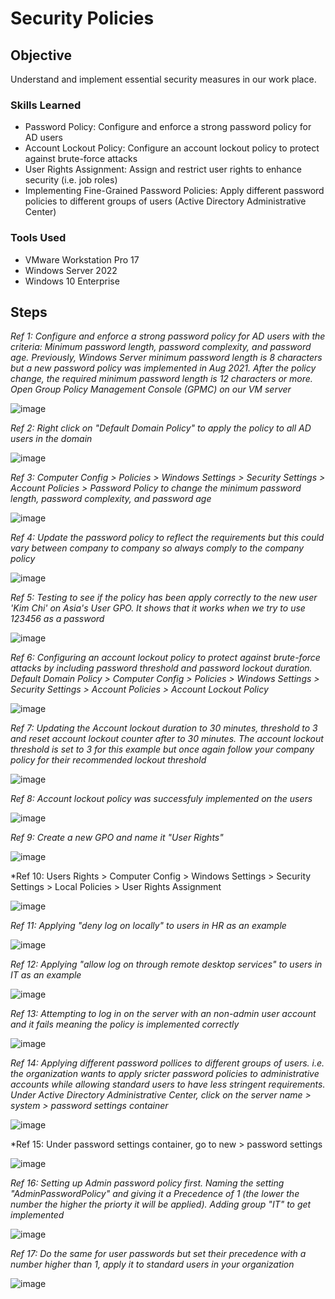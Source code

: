 # Security Policies

## Objective
  
Understand and implement essential security measures in our work place.

### Skills Learned

- Password Policy: Configure and enforce a strong password policy for AD users
- Account Lockout Policy: Configure an account lockout policy to protect against brute-force attacks
- User Rights Assignment: Assign and restrict user rights to enhance security (i.e. job roles)
- Implementing Fine-Grained Password Policies: Apply different password policies to different groups of users (Active Directory Administrative Center)

### Tools Used

- VMware Workstation Pro 17
- Windows Server 2022
- Windows 10 Enterprise

## Steps

*Ref 1: Configure and enforce a strong password policy for AD users with the criteria: Minimum password length, password complexity, and password age. Previously, Windows Server minimum password length is 8 characters but a new password policy was implemented in Aug 2021. After the policy change, the required minimum password length is 12 characters or more. Open Group Policy Management Console (GPMC) on our VM server*

![image](https://github.com/user-attachments/assets/97120575-c162-40cb-8c2b-8df144978072)

*Ref 2: Right click on "Default Domain Policy" to apply the policy to all AD users in the domain*

![image](https://github.com/user-attachments/assets/67750ccc-cdfb-4e80-8f88-5b202dbb34c1)

*Ref 3: Computer Config > Policies > Windows Settings > Security Settings > Account Policies > Password Policy to change the minimum password length, password complexity, and password age*

![image](https://github.com/user-attachments/assets/712de7f8-23ce-426b-bc64-55e9bac055af)

*Ref 4: Update the password policy to reflect the requirements but this could vary between company to company so always comply to the company policy*

![image](https://github.com/user-attachments/assets/d58be859-4866-4456-8493-6f986668c01b)

*Ref 5: Testing to see if the policy has been apply correctly to the new user 'Kim Chi' on Asia's User GPO. It shows that it works when we try to use 123456 as a password*

![image](https://github.com/user-attachments/assets/6605840b-a673-486c-b0e9-6b049ca0ab5b)

*Ref 6: Configuring an account lockout policy to protect against brute-force attacks by including password threshold and password lockout duration. Default Domain Policy > Computer Config > Policies > Windows Settings > Security Settings > Account Policies > Account Lockout Policy*

![image](https://github.com/user-attachments/assets/23db3b91-9e98-426a-9b6e-8338d31614d5)

*Ref 7: Updating the Account lockout duration to 30 minutes, threshold to 3 and reset account lockout counter after to 30 minutes. The account lockout threshold is set to 3 for this example but once again follow your company policy for their recommended lockout threshold*

![image](https://github.com/user-attachments/assets/a60d1add-3aa5-4bf2-885d-8b028feed9c8)

*Ref 8: Account lockout policy was successfuly implemented on the users*

![image](https://github.com/user-attachments/assets/67a4b92c-2e40-4130-ba36-8471a2e00102)

*Ref 9: Create a new GPO and name it "User Rights"*

![image](https://github.com/user-attachments/assets/eafb68df-7936-424f-93c6-db3d9e413da0)

*Ref 10: Users Rights > Computer Config > Windows Settings > Security Settings > Local Policies > User Rights Assignment

![image](https://github.com/user-attachments/assets/bc7dadc6-46ba-45c9-8fa6-c6e67ec42ee5)

*Ref 11: Applying "deny log on locally" to users in HR as an example*

![image](https://github.com/user-attachments/assets/6797d175-d259-4fdc-8948-2a23b96df807)

*Ref 12: Applying "allow log on through remote desktop services" to users in IT as an example*

![image](https://github.com/user-attachments/assets/6fe93856-47ad-406d-96c2-81688d6362be)

*Ref 13: Attempting to log in on the server with an non-admin user account and it fails meaning the policy is implemented correctly*

![image](https://github.com/user-attachments/assets/3882c005-e376-4555-8667-d722d704851f)

*Ref 14: Applying different password pollices to different groups of users. i.e. the organization wants to apply sricter password policies to administrative accounts while allowing standard users to have less stringent requirements. Under Active Directory Administrative 
Center, click on the server name > system > password settings container*

![image](https://github.com/user-attachments/assets/3bb0e470-e75d-452d-a972-de1e4a5857b8)

*Ref 15: Under password settings container, go to new > password settings

![image](https://github.com/user-attachments/assets/8e49f599-4dc9-4677-a237-16ee726ea8a7)

*Ref 16: Setting up Admin password policy first. Naming the setting "AdminPasswordPolicy" and giving it a Precedence of 1 (the lower the number the higher the priorty it will be applied). Adding group "IT" to get implemented*

![image](https://github.com/user-attachments/assets/2d60aa79-0458-4bbf-9088-655a81ea7e53)

*Ref 17: Do the same for user passwords but set their precedence with a number higher than 1, apply it to standard users in your organization*

![image](https://github.com/user-attachments/assets/07116dcf-484b-4dbf-be90-38b17faa0780)

